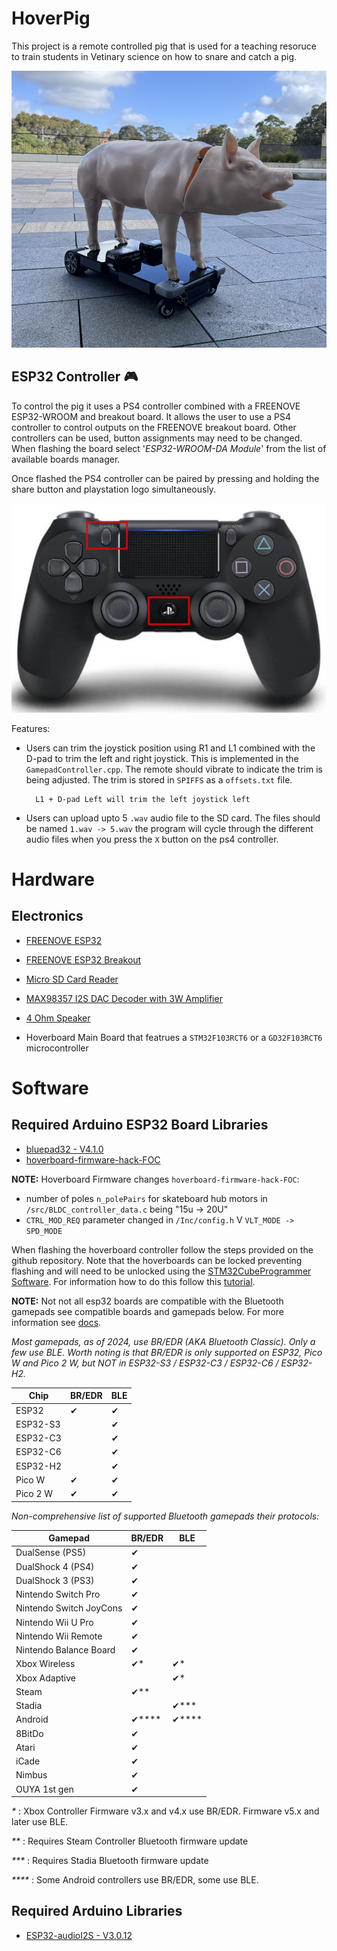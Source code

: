 # HoverPig
This project is a remote controlled pig that is used for a teaching resoruce to train students in Vetinary science on how to snare and catch a pig.

![HoverPig](images/hoverpig.png)

## ESP32 Controller 🎮
To control the pig it uses a PS4 controller combined with a FREENOVE ESP32-WROOM and breakout board. It allows the user to use a PS4 controller to control outputs on the FREENOVE breakout board. Other controllers can be used, button assignments may need to be changed. When flashing the board select '_ESP32-WROOM-DA Module_' from the list of available boards manager. 

Once flashed the PS4 controller can be paired by pressing and holding the share button and playstation logo  simultaneously. 

![PS4 Controller](images/ps4_controller.jpg)

Features:
- Users can trim the joystick position using R1 and L1 combined with the D-pad to trim the left and right joystick. This is implemented in the `GamepadController.cpp`. The remote should vibrate to indicate the trim is being adjusted. The trim is stored in `SPIFFS` as a `offsets.txt` file.

        L1 + D-pad Left will trim the left joystick left

- Users can upload upto 5 `.wav` audio file to the SD card. The files should be named `1.wav -> 5.wav` the program will cycle through the different audio files when you press the `X` button on the ps4 controller.

# Hardware
## Electronics
- [FREENOVE ESP32](https://vi.aliexpress.com/item/1005005776600877.html)

- [FREENOVE ESP32 Breakout](https://vi.aliexpress.com/item/1005005879655901.html)

- [Micro SD Card Reader](https://lonelybinary.com/products/micro-sd-reader-module-pack-of-3)

- [MAX98357 I2S DAC Decoder with 3W Amplifier](https://lonelybinary.com/products/max98357)

- [4 Ohm Speaker](https://vi.aliexpress.com/item/1005005699882165.html)

- Hoverboard Main Board that featrues a `STM32F103RCT6` or a `GD32F103RCT6` microcontroller

# Software
## Required Arduino ESP32 Board Libraries
 - [bluepad32 - V4.1.0](https://github.com/ricardoquesada/bluepad32)
 - [hoverboard-firmware-hack-FOC](https://github.com/EFeru/hoverboard-firmware-hack-FOC)
 
 __NOTE:__ Hoverboard Firmware changes `hoverboard-firmware-hack-FOC`:
- number of poles `n_polePairs` for skateboard hub motors in `/src/BLDC_controller_data.c` being "15u -> 20U"
- `CTRL_MOD_REQ` parameter changed in `/Inc/config.h` V `VLT_MODE -> SPD_MODE`

When flashing the hoverboard controller follow the steps provided on the github repository. Note that the hoverboards can be locked preventing flashing and will need to be unlocked using the [STM32CubeProgrammer Software](https://www.st.com/en/development-tools/stm32cubeprog.html). For information how to do this follow this [tutorial](https://youtu.be/77bMH5Ql1Xo?si=E0nV6sFRmLHlkzPF&t=290).

__NOTE:__ Not not all esp32 boards are compatible with the Bluetooth gamepads see compatible boards and gamepads below. For more information see [docs](https://bluepad32.readthedocs.io/en/latest/supported_gamepads/).

_Most gamepads, as of 2024, use BR/EDR (AKA Bluetooth Classic). Only a few use BLE. Worth noting is that BR/EDR is only supported on ESP32, Pico W and Pico 2 W, but NOT in ESP32-S3 / ESP32-C3 / ESP32-C6 / ESP32-H2._

| Chip       | BR/EDR | BLE |
|------------|--------|-----|
| ESP32      | ✔      | ✔   |
| ESP32-S3   |        | ✔   |
| ESP32-C3   |        | ✔   |
| ESP32-C6   |        | ✔   |
| ESP32-H2   |        | ✔   |
| Pico W     | ✔      | ✔   |
| Pico 2 W   | ✔      | ✔   |

_Non-comprehensive list of supported Bluetooth gamepads their protocols:_

| Gamepad                     | BR/EDR | BLE   |
|-----------------------------|--------|-------|
| DualSense (PS5)            | ✔      |       |
| DualShock 4 (PS4)          | ✔      |       |
| DualShock 3 (PS3)          | ✔      |       |
| Nintendo Switch Pro        | ✔      |       |
| Nintendo Switch JoyCons    | ✔      |       |
| Nintendo Wii U Pro         | ✔      |       |
| Nintendo Wii Remote        | ✔      |       |
| Nintendo Balance Board     | ✔      |       |
| Xbox Wireless              | ✔*     | ✔*    |
| Xbox Adaptive              |        | ✔*    |
| Steam                      | ✔**    |       |
| Stadia                     |        | ✔***  |
| Android                    | ✔****  | ✔**** |
| 8BitDo                     | ✔      |       |
| Atari                      | ✔      |       |
| iCade                      | ✔      |       |
| Nimbus                     | ✔      |       |
| OUYA 1st gen               | ✔      |       |

_*_ : Xbox Controller Firmware v3.x and v4.x use BR/EDR. Firmware v5.x and later use BLE.

_**_ : Requires Steam Controller Bluetooth firmware update

_***_ : Requires Stadia Bluetooth firmware update

_****_ : Some Android controllers use BR/EDR, some use BLE.

## Required Arduino Libraries
 - [ESP32-audioI2S - V3.0.12](https://github.com/schreibfaul1/ESP32-audioI2S)
